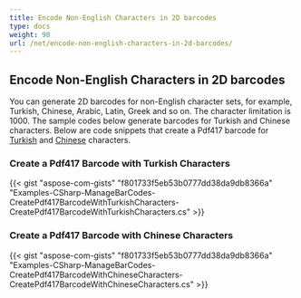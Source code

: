 ```yaml
---
title: Encode Non-English Characters in 2D barcodes
type: docs
weight: 90
url: /net/encode-non-english-characters-in-2d-barcodes/
---
```


## **Encode Non-English Characters in 2D barcodes**
You can generate 2D barcodes for non-English character sets, for example, Turkish, Chinese, Arabic, Latin, Greek and so on. The character limitation is 1000. The sample codes below generate barcodes for Turkish and Chinese characters. Below are code snippets that create a Pdf417 barcode for [Turkish](https://docs.aspose.com/barcode/net/encode-non-english-characters-in-2d-barcodes/#EncodeNon-EnglishCharactersin2Dbarcodes-CreateaPdf417BarcodewithTurkishCharacters) and [Chinese](https://docs.aspose.com/barcode/net/encode-non-english-characters-in-2d-barcodes/#EncodeNon-EnglishCharactersin2Dbarcodes-CreateaPdf417BarcodewithChineseCharacters) characters.
### **Create a Pdf417 Barcode with Turkish Characters**
{{< gist "aspose-com-gists" "f801733f5eb53b0777dd38da9db8366a" "Examples-CSharp-ManageBarCodes-CreatePdf417BarcodeWithTurkishCharacters-CreatePdf417BarcodeWithTurkishCharacters.cs" >}}

### **Create a Pdf417 Barcode with Chinese Characters**
{{< gist "aspose-com-gists" "f801733f5eb53b0777dd38da9db8366a" "Examples-CSharp-ManageBarCodes-CreatePdf417BarcodeWithChineseCharacters-CreatePdf417BarcodeWithChineseCharacters.cs" >}}
